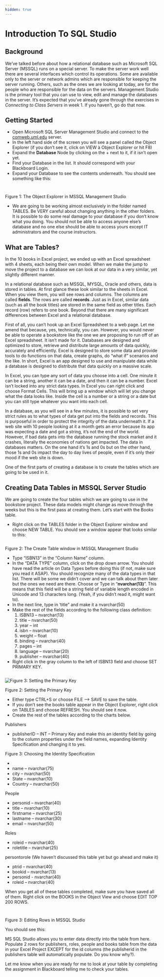 ```yaml
---
hidden: true
---
```


# Introduction To SQL Studio

## Background

We’ve talked before about how a relational database such as Microsoft SQL Server (MSSQL) runs on a special server. To make the server work well there are several interfaces which control its operations. Some are available only to the server or network admins which are responsible for keeping the server running. Others, such as the ones we are looking at today, are for the people who are responsible for the data on the servers. Management Studio is the primary tool that you can use to view, edit and manage the databases in the server. It’s expected that you’ve already gone through the exercises in _Connecting to Class Servers_ in week 1. If you haven’t, go do that now.

## Getting Started

* Open Microsoft SQL Server Management Studio and connect to the [comweb.uml.edu](http://comweb.uml.edu) server.
* In the left hand side of the screen you will see a panel called the Object Explorer (if you don’t see it, click on VIEW à Object Explorer or hit F8)
* Expand the **Database** Node by clicking on the + next to it, if it isn’t open yet.
* Find your Database in the list. It should correspond with your Blackboard Login.
* Expand your Database to see the contents underneath. You should see something like this:

<div><img src="https://s3-us-west-2.amazonaws.com/secure.notion-static.com/7342fc86-f521-476e-b29b-61dee6f11d80/Untitled.png" alt=""> <figure><img src="../.gitbook/assets/SQLStudio1.png" alt=""><figcaption></figcaption></figure></div>

Figure 1: The Object Explorer in MSSQL Management Studio

* We are going to be working almost exclusively in the folder named TABLES. Be VERY careful about changing anything in the other folders. It is possible to do some real damage to your database if you don’t know what you doing. You should not be able to access anyone else’s database and no one else should be able to access yours except IT administrators and the course instructors.

## What are Tables?

In the 10 books in Excel project, we ended up with an Excel spreadsheet with 4 sheets, each being their own model. When we make the jump to move the project to a database we can look at our data in a very similar, yet slightly different manner.

In a relational database such as MSSQL, MYSQL, Oracle and others, data is stored in tables. At first glance these look similar to the sheets in Excel. When you view them, you will see rows and columns. The columns are called **fields**. The rows are called **records**. Just as in Excel, similar data (such as all the book titles) are stored in the same field as other titles. Each record (row) refers to one book. Beyond that there are many significant differences between Excel and a relational database.

First of all, you can’t hook up an Excel Spreadsheet to a web page. Let me amend that because, yes, technically, you can. However, you would never be able to operate a bookstore like the one we are proposing to run off of an Excel spreadsheet. It isn’t made for it. Databases are designed and optimized to store, retrieve and distribute large amounts of data quickly, accurately and efficiently. Excel is designed to store some data and provide tools to do functions on that data, create graphs, do “what if” scenarios and the like. In short, Excel is an app designed to use and manipulate data while a database is designed to distribute that data quickly on a massive scale.

In Excel, you can type any sort of data you choose into a cell. One minute it can be a string, another it can be a date, and then it can be a number. Excel isn’t locked into any strict data types. In Excel you can right click and choose Format Cells. This will bring up a window which will let you change what the data looks like. Inside the cell is a number or a string or a date but you can still type whatever you want into each cell.

In a database, as you will see in a few minutes, it is possible to set very strict rules as to what types of data get put into the fields and records. This is purposeful in order to protect the integrity of the data underneath it. If a web site with 10 people looking at it a month gets an error because its app was expecting a date and got a string, it’s not the end of the world. However, if bad data gets into the database running the stock market and it crashes, literally the economies of nations get impacted. The data in databases matters. On the one hand it’s 1s and 0s but on the other hand, those 1s and 0s impact the day to day lives of people, even if it’s only their mood if the web site is down.

One of the first parts of creating a database is to create the tables which are going to be used in it.

## Creating Data Tables in MSSQL Server Studio

We are going to create the four tables which we are going to use in the bookstore project. These data models might change as move through the weeks but this is the first pass at creating them. Let’s start with the Books table.

* Right click on the TABLES folder in the Object Explorer window and choose NEW TABLE. You should see a window appear that looks similar to this:

<figure><img src="../.gitbook/assets/SQLStudio2.png" alt=""><figcaption></figcaption></figure>

Figure 2: The Create Table window in MSSQL Management Studio

* Type “ISBN13” in the “Column Name” column.
* In the “DATA TYPE” column, click on the drop down arrow. You should have read the article on Data Types before doing this (if not, make sure you read it ASAP). You should recognize many of the data types in that list. There will be some we didn’t cover and we can talk about them later but the ones we need are there. Choose or Type in “**nvarchar(13)**”. This means that this field will be a string field of variable length encoded in Unicode and 13 characters long. (Yeah, if you didn’t read it, might want to).
* In the next line, type in ‘title” and make it a nvarchar(50)
* Make the rest of the fields according to the following class definition:
  1. ISBN13 – nvarchar(13)
  2. title – nvarchar(50)
  3. year – int
  4. isbn – nvarchar(10)
  5. weight – float
  6. binding – nvarchar(40)
  7. pages – int
  8. language – nvarchar(20)
  9. publisher – nvarchar(40)
* Right click in the gray column to the left of ISBN13 field and choose SET PRIMARY KEY.

<figure><img src="../.gitbook/assets/SQLStudio3.png" alt=""><figcaption></figcaption></figure>

![Figure 3: Setting the Primary Key](https://s3-us-west-2.amazonaws.com/secure.notion-static.com/b029bbab-307f-4bd9-8daa-9acb97b2ce05/Untitled.png)

Figure 2: Setting the Primary Key

* Either type CTRL+S or choose FILE —> SAVE to save the table.
* If you don’t see the books table appear in the Object Explorer, right click on TABLES and choose REFRESH. You should see it now.
* Create the rest of the tables according to the charts below.

Publishers

* publisherID – INT – Primary Key and make this an identity field by going to the column properties under the field names, expanding Identity Specification and changing it to yes.

Figure 3: Choosing the Identity Specification

*
* name – nvarchar(75)
* city – nvarchar(50)
* State – nvarchar(10)
* Country – nvarchar(50)

People

* personid – nvarchar(40)
* title – nvarchar(10)
* firstname – nvarchar(25)
* lastname – nvarchar(30)
* email – nvarchar(50)

Roles

* roleid – nvarchar(40)
* roletitle – nvarchar(25)

persontorole (We haven’t discussed this table yet but go ahead and make it)

* ptrid – nvarchar(40)
* bookid – nvarchar(13)
* personid - nvarchar(40)
* roleid – nvarchar(40)

When you get all of these tables completed, make sure you have saved all of them. Right click on the BOOKS in the Object View and choose EDIT TOP 200 ROWS.

<div><img src="https://s3-us-west-2.amazonaws.com/secure.notion-static.com/0161f99d-c88f-441a-aed7-983c324b5f06/Untitled.png" alt=""> <figure><img src="../.gitbook/assets/SQLStudio4.png" alt=""><figcaption></figcaption></figure></div>

Figure 3: Editing Rows in MSSQL Studio

You should see this:

MS SQL Studio allows you to enter data directly into the table from here. Populate 2 rows for publishers, roles, people and books table from the data in your Excel Project EXCEPT for the id columns (the publisherid in the publishers table will automatically populate. Do you know why?).

Let me know when you are ready for me to look at your table by completing the assignment in Blackboard telling me to check your tables.
